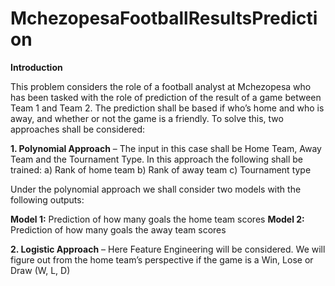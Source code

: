 # MchezopesaFootballResultsPrediction

**Introduction**

This problem considers the role of a football analyst at Mchezopesa who has been tasked with the role of prediction of the result of a game between Team 1 and Team 2. The prediction shall be based if who’s home and who is away, and whether or not the game is a friendly.
To solve this, two approaches shall be considered:

**1.	Polynomial Approach** – The input in this case shall be Home Team, Away Team and the Tournament Type. In this approach the following shall be trained:
a)	Rank of home team
b)	Rank of away team
c)	Tournament type

Under the polynomial approach we shall consider two models with the following outputs:

  **Model 1:** Prediction of how many goals the home team scores
  **Model 2:** Prediction of how many goals the away team scores
  
**2.	Logistic Approach** – Here Feature Engineering will be considered. We will figure out from the home team’s perspective if the game is a Win, Lose or Draw (W, L, D)
